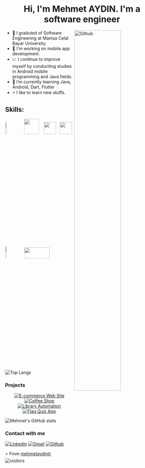 <h1 align="center">Hi, I'm Mehmet AYDIN. I'm a software engineer</h1>

<a href="https://github.com/mehmetaydintr">
    <img width="55%" align="right" alt="Github" src="https://raw.githubusercontent.com/onimur/.github/master/.resources/git-header.svg" />
</a>

+ 💼 I graduted of Software Engineering at Manisa Celal Bayar University.
+ 📱 I'm working on mobile app development.
+ 📈 I continue to improve myself by conducting studies in Android mobile programming and Java fields.
+ 🌱 I’m currently learning Java, Android, Dart, Flutter
+ ⚡ I like to learn new stuffs.

## Skills:  

<p>
  <div>
    <img width="10%" src="https://www.vectorlogo.zone/logos/java/java-ar21.svg">
  	&nbsp;
  	<img src="https://2.bp.blogspot.com/-tzm1twY_ENM/XlCRuI0ZkRI/AAAAAAAAOso/BmNOUANXWxwc5vwslNw3WpjrDlgs9PuwQCLcBGAsYHQ/s1600/pasted%2Bimage%2B0.png" width="49" height="50">
  	&nbsp;&nbsp;
  	<img src="https://visualstudio.microsoft.com/wp-content/uploads/2019/02/VSWinIcon_100x.png" width="40" height="40">
    &nbsp;
  	<img src="https://seeklogo.com/images/C/c-sharp-c-logo-02F17714BA-seeklogo.com.png" width="40" height="40">
  </div> 
  <br>
  <div>
    <img width="10%" src="https://www.vectorlogo.zone/logos/firebase/firebase-ar21.svg">
    &nbsp;
  	<img src="https://upload.wikimedia.org/wikipedia/commons/thumb/e/e0/Git-logo.svg/800px-Git-logo.svg.png" width="84" height="36">		
  	&nbsp;&nbsp;
  </div>    
</p>


![Top Langs](https://github-readme-stats.vercel.app/api/top-langs/?username=mehmetaydintr&layout=compact)     


### Projects
<p align="center">
  <a href="https://github.com/mehmetaydintr/E_Ticaret_Sitesi"><img title="E-commerce Web Site" src="https://github-readme-stats.vercel.app/api/pin/?username=mehmetaydintr&repo=E_Ticaret_Sitesi&theme=material-palenight"></a>
  <a href="https://github.com/mehmetaydintr/CoffeeShop"><img title="Coffee Shop" src="https://github-readme-stats.vercel.app/api/pin/?username=mehmetaydintr&repo=CoffeeShop&theme=material-palenight"></a>
  <a href="https://github.com/mehmetaydintr/Kutuphane_Otomasyonu_2"><img title="Library Automation" src="https://github-readme-stats.vercel.app/api/pin/?username=mehmetaydintr&repo=Kutuphane_Otomasyonu_2&theme=material-palenight"></a>
   <a href="https://github.com/mehmetaydintr/Bayrak_Quiz_App"><img title="Flag Quiz App" src="https://github-readme-stats.vercel.app/api/pin/?username=mehmetaydintr&repo=Bayrak_Quiz_App&theme=material-palenight"></a>
</p>

![Mehmet's GitHub stats](https://github-readme-stats.vercel.app/api?username=mehmetaydintr&show_icons=true&theme=tokyonight)

### Contact with me
[![Linkedin](https://img.shields.io/badge/LinkedIn-0077B5?style=for-the-badge&logo=linkedin&logoColor=white)](https://www.linkedin.com/in/mehmetaydintr/)
[![Gmail](https://img.shields.io/badge/Gmail-D14836?style=for-the-badge&logo=gmail&logoColor=white)](mailto:maydn05@gmail.com)
[![Github](https://img.shields.io/badge/GitHub-100000?style=for-the-badge&logo=github&logoColor=white)](https://github.com/mehmetaydintr)

⭐️ From [mehmetaydintr](https://github.com/mehmetaydintr) &nbsp;&nbsp;&nbsp;&nbsp; <img align="center" alt="visitors" src="https://visitor-badge.glitch.me/badge?page_id=mehmetaydintr-github-profile" />

